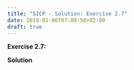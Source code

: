 ```yaml
---
title: "SICP - Solution: Exercise 2.7"
date: 2019-01-06T07:09:58+02:00
draft: true
---
```


**Exercise 2.7:**

**Solution**
